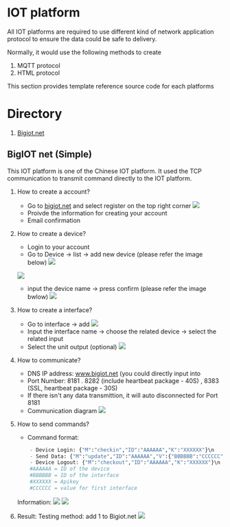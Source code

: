 # IOT platform
All IOT platforms are required to use different kind of network application protocol to ensure the data could be safe to delivery.

Normally, it would use the following methods to create 
1. MQTT protocol 
2. HTML protocol 

This section provides template reference source code for each platforms

# Directory
1. [Bigiot.net](#Bigiot)

<a name="Bigiot"></a>
## BigIOT net (Simple)
This IOT platform is one of the Chinese IOT platform. It used the TCP communication to transmit command directly to the IOT platform.

1. How to create a account?
   - Go to [bigiot.net][link-bigiot] and select register on the top right corner
   ![][link-register]
   - Proivde the information for creating your account
   - Email confirmation
3. How to create a device?
   - Login to your account
   - Go to Device -> list -> add new device (please refer the image below)
   ![][link-device1]
   
   ![][link-device2]
   - input the device name -> press confirm (please refer the image bwlow)
   ![][link-device3]
4. How to create a interface?
   - Go to interface -> add
   ![][link-interface1]
   - Input the interface name -> choose the related device -> select the related input 
   - Select the unit output (optional)
   ![][link-interface2]
5. How to communicate?
   - DNS IP address: www.bigiot.net (you could directly input into 
   - Port Number: 8181 . 8282 (include heartbeat package - 40S) , 8383 (SSL, heartbeat package - 30S)
   - If there isn't any data transmittion, it will auto disconnected for Port 8181
   - Communication diagram
   ![][link-communication]
6. How to send commands?
   - Command format:
    ```python
        - Device Login: {"M":"checkin","ID":"AAAAAA","K":"XXXXXX"}\n
        - Send Data: {"M":"update","ID":"AAAAAA","V":{"BBBBBB":"CCCCCC"}}\n
        - Device Logout: {"M":"checkout","ID":"AAAAAA","K":"XXXXXX"}\n
        #AAAAAA = ID of the device
        #BBBBBB = ID of the interface
        #XXXXXX = Apikey
        #CCCCCC = value for first interface
    ```
    Information:
    ![][link-device]
    ![][link-interface]
7. Result: 
   Testing method: add 1 to Bigiot.net
   ![][link-result]
   
   
[link-bigiot]: https://www.bigiot.net/
[link-device1]: https://github.com/ronpang/WIZnet-HK_Ron/blob/main/IOT%20platform/img/bigiot%20device%201.PNG
[link-device2]: https://github.com/ronpang/WIZnet-HK_Ron/blob/main/IOT%20platform/img/bigiot%20Device%202.PNG
[link-device3]: https://github.com/ronpang/WIZnet-HK_Ron/blob/main/IOT%20platform/img/bigiot%20Device%203.PNG
[link-interface1]: https://github.com/ronpang/WIZnet-HK_Ron/blob/main/IOT%20platform/img/bigiot%20interface%201.PNG
[link-interface2]: https://github.com/ronpang/WIZnet-HK_Ron/blob/main/IOT%20platform/img/bigiot%20interface%202.PNG
[link-communication]: https://github.com/ronpang/WIZnet-HK_Ron/blob/main/IOT%20platform/img/Bigiot%20Communication%20diagram.PNG
[link-register]: https://github.com/ronpang/WIZnet-HK_Ron/blob/main/IOT%20platform/img/big%20iot%20register.PNG
[link-result]: https://github.com/ronpang/WIZnet-HK_Ron/blob/main/IOT%20platform/img/bigiot%20testing%20result.PNG
[link-interface]: https://github.com/ronpang/WIZnet-HK_Ron/blob/main/IOT%20platform/img/bigiot%20interface%20information%202.PNG
[link-device]: https://github.com/ronpang/WIZnet-HK_Ron/blob/main/IOT%20platform/img/bigiot%20device%20information.PNG
